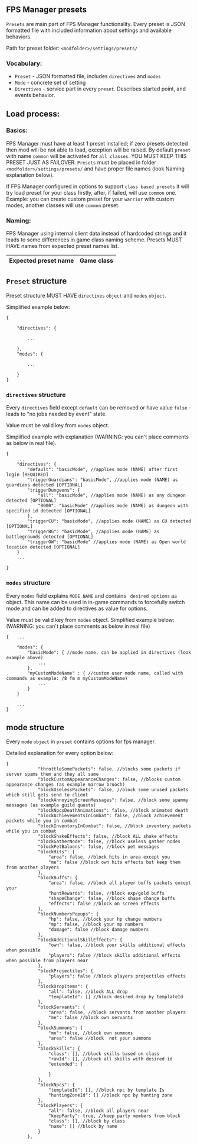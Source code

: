 ## FPS Manager presets

`Presets` are main part of FPS Manager functionality. Every preset is JSON formatted file with included information about settings and available behaviors.

Path for preset folder: `<modfolder>/settings/presets/`

### Vocabulary:

* `Preset` - JSON formatted file, includes `directives` and `modes`
* `Mode` - concrete set of setting
* `Directives` - service part in every `preset`. Describes started point, and events behavior.

## Load process:

### Basics:

FPS Manager must have at least 1 preset installed; if zero presets detected then mod will be not able to load, exception will be raised. By default `preset` with name `common` will be activated for `all classes`. YOU MUST KEEP THIS PRESET JUST AS FAILOVER. `Presets` must be placed  in folder `<modfolder>/settings/presets/` and have proper file names (look Naming explanation below).

If FPS Manager configured in options to support `class based presets` it will try load preset for your class firstly, after, if failed, will use `common` one.
Example: you can create custom preset for your `warrior` with custom modes, another classes will use `common` preset. 

### Naming:

FPS Manager using internal client data instead of hardcoded strings and it leads to some differences in game class naming scheme. Presets MUST HAVE names from expected preset names list.


|  Expected preset name         | Game class           |
| ------------------------------| ---------------------|

## `Preset` structure

Preset structure MUST HAVE `directives` `object` and `modes` `object`.

Simplified example below:

```JS
{
	
	"directives": {

		...
	
	},
	"modes": {

		...
	
	}
}
```

### `directives` structure

Every `directives` field except `default` can be removed or have value `false` - leads to "no jobs needed by event" state.

Value must be valid key from `modes` object.

Simplified example with explanation (WARNING: you can't place comments as below in real file).

```JS
{
	...
	"directives": {
		"default": "basicMode", //applies mode (NAME) after first login [REQUIRED]
		"triggerGuardians": "basicMode", //applies mode (NAME) as guardians detected [OPTIONAL]
		"triggerDungeons": { 
			"all": "basicMode", //applies mode (NAME) as any dungeon detected [OPTIONAL]
			"9000": "basicMode" //applies mode (NAME) as dungeon with specified id detected [OPTIONAL]
		},
		"triggerCU": "basicMode", //applies mode (NAME) as CU detected [OPTIONAL]
		"triggerBG": "basicMode", //applies mode (NAME) as battlegrounds detected [OPTIONAL]
		"triggerOW": "basicMode" //applies mode (NAME) as Open world location detected [OPTIONAL]
	}
	...

}
```

### `modes` structure

Every `modes` field explains `MODE NAME` and contains ` desired options` as object. This name can be used in in-game commands to forcefully switch mode and can be added to directives as value for options.


Value must be valid key from `modes` object.
Simplified example below: (WARNING: you can't place comments as below in real file)

```JS
{	...

	"modes": {
		"basicMode": { //mode name, can be applied in directives (look example above)
			...
		},
		"myCustomModeName" : { //custom user mode name, called with commands as example: /8 fm m myCustomModeName)
			...
		}
	}

	...
}
```

## mode structure

Every `mode` `object` in `preset` contains options for fps manager.

Detailed explanation for every option below:

```JS
{
			"throttleSomePackets": false, //blocks some packets if server spams them and they all same
			"blockCustomAppearanceChanges": false, //blocks custom appearance changes (as example marrow brooch)
			"blockUselessPackets": false, //block some unused packets which still gets send to client
			"blockAnnoyingScreenMessages": false, //block some spammy messages (as example guild quests)
			"blockNpcsDeathAnimations": false, //block animated death 
			"blockAchievementsInCombat": false, //block achievement packets while you in combat
			"blockInventoryInCombat": false, //block inventory packets while you in combat
			"blockShakeEffects": false, //block ALL shake effects 
			"blockGatherNode": false, //block useless gather nodes 
			"blockPetBaloons": false, //block pet messages 
			"blockHits": {
				"area": false, //block hits in area except you
				"me": false //block own hits effects but keep them from another players
			},
			"blockBuffs": {
				"area": false, //block all player buffs packets except your
				"huntRewards": false, //block exp/gold buffs
				"shapeChange": false, //block shape change buffs
				"effects": false //block on screen effects 
			},
			"blockNumbersPopups": {
				"hp": false, //block your hp change numbers
				"mp": false, //block your mp numbers 
				"damage": false //block damage numbers
			},
			"blockAdditionalSkillEffects": {
				"own": false, //block your skills additional effects when possible
				"players": false //block skills additional effects when possible from players near
			},
			"blockProjectiles": {
				"players": false //block players projectiles effects
			},
			"blockDropItems": {
				"all": false, //block ALL drop 
				"templateId": [] //block desired drop by templateId
			},
			"blockServants": {
				"area": false, //block servants from another players
				"me": false //block own servants
			},
			"blockSummons": {
				"me": false, //block own summons
				"area": false //block  not your summons
			},
			"blockSkills": {
				"class": [], //block skills based on class
				"rawId": [], //block all skills with desired id
				"extended": { 

				}
			},
			"blockNpcs": {
				"templateId": [], //block npc by template Is
				"huntingZoneId": [] //block npc by hunting zone
			},
			"blockPlayers": {
				"all": false, //block all players near
				"keepParty": true, //keep party members from block
				"class": [], //block by class
				"name": [] //block by name
			}
		},
		
```